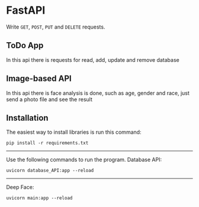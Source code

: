# FastAPI

Write `GET`, `POST`, `PUT` and `DELETE` requests.

## ToDo App

In this api there is requests for read, add, update and remove database

## Image-based API

In this api there is face analysis is done, such as age, gender and race, just send a photo file and see the result

## Installation

The easiest way to install libraries is run this command:

```
pip install -r requirements.txt
```

<hr>
Use the following commands to run the program.
Database API:

```
uvicorn database_API:app --reload
```

<hr>

Deep Face:

```
uvicorn main:app --reload
```
